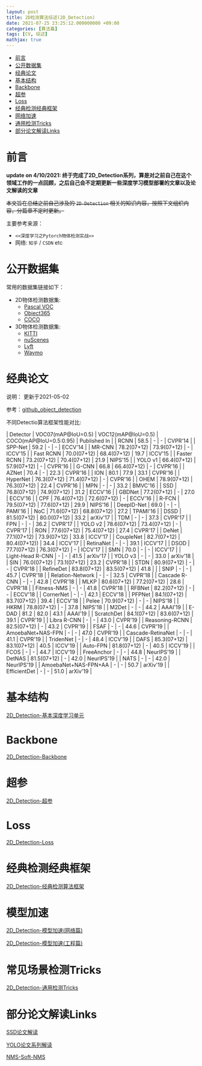 ```yaml
---
layout: post
title: 2D检测算法综述(2D_Detection)
date: 2021-07-25 23:25:12.000000000 +09:00
categories: [算法篇]
tags: [CV, 综述]
mathjax: true
---
```


- [前言](#sec-1)
- [公开数据集](#sec-2)
- [经典论文](#sec-3)
- [基本结构](#sec-4)
- [Backbone](#sec-5)
- [超参](#sec-6)
- [Loss](#sec-7)
- [经典检测经典框架](#sec-8)
- [网络加速](#sec-9)
- [通用检测Tricks](#sec-10)
- [部分论文解读Links](#sec-11)

# 前言<a id="sec-1"></a>

**update on 4/10/2021: 终于完成了2D_Detection系列，算是对之前自己在这个领域工作的一点回顾，之后自己会不定期更新一些深度学习模型部署的文章以及论文解读的文章** 

~~本文旨在总结之前自己涉及的 `2D-Detection` 相关的知识内容，按照下文组织内容，分篇章不定时更新。~~

主要参考来源：

-   `<<深度学习之Pytorch物体检测实战>>`
-   网络: `知乎` / `CSDN` etc

# 公开数据集<a id="sec-2"></a>

常用的数据集链接如下：

-   2D物体检测数据集:
    -   [Pascal VOC](https://pjreddie.com/projects/pascal-voc-dataset-mirror/)
    -   [Object365](http://www.objects365.org/overview.html)
    -   [COCO](https://cocodataset.org/)
-   3D物体检测数据集:
    -   [KITTI](http://www.cvlibs.net/datasets/kitti/)
    -   [nuScenes](https://nuscenes.org/)
    -   [Lyft](https://self-driving.lyft.com/)
    -   [Waymo](https://waymo.com/)

# 经典论文<a id="sec-3"></a>

说明： 更新于2021-05-02

参考：[github_object_detection](https://github.com/hoya012/deep_learning_object_detection)

不同Detectio算法框架性能对比:

| Detector             | VOC07(mAP@IoU=0.5) | VOC12(mAP@IoU=0.5) | COCO(mAP@IoU=0.5:0.95) | Published In |
| RCNN                 |               58.5 | -                  |                      - | CVPR'14      |
| SPP-Net              |               59.2 | -                  |                      - | ECCV'14      |
| MR-CNN               |        78.2(07+12) | 73.9(07+12)        |                      - | ICCV'15      |
| Fast RCNN            |        70.0(07+12) | 68.4(07+12)        |                   19.7 | ICCV'15      |
| Faster RCNN          |        73.2(07+12) | 70.4(07+12)        |                   21.9 | NIPS'15      |
| YOLO v1              |        66.4(07+12) | 57.9(07+12)        |                      - | CVPR'16      |
| G-CNN                |               66.8 | 66.4(07+12)        |                      - | CVPR'16      |
| AZNet                |               70.4 | -                  |                   22.3 | CVPR'16      |
| ION                  |               80.1 | 77.9               |                   33.1 | CVPR'16      |
| HyperNet             |        76.3(07+12) | 71.4(07+12)        |                      - | CVPR'16      |
| OHEM                 |        78.9(07+12) | 76.3(07+12)        |                   22.4 | CVPR'16      |
| MPN                  |                  - | -                  |                   33.2 | BMVC'16      |
| SSD                  |        76.8(07+12) | 74.9(07+12)        |                   31.2 | ECCV'16      |
| GBDNet               |        77.2(07+12) | -                  |                   27.0 | ECCV'16      |
| CPF                  |        76.4(07+12) | 72.6(07+12)        |                      - | ECCV'16      |
| R-FCN                |        79.5(07+12) | 77.6(07+12)        |                   29.9 | NIPS'16      |
| DeepID-Net           |               69.0 | -                  |                      - | PAMI'16      |
| NoC                  |        71.6(07+12) | 68.8(07+12)        |                   27.2 | TPAMI'16     |
| DSSD                 |        81.5(07+12) | 80.0(07+12)        |                   33.2 | arXiv'17     |
| TDM                  |                  - | -                  |                   37.3 | CVPR'17      |
| FPN                  |                  - | -                  |                   36.2 | CVPR'17      |
| YOLO v2              |        78.6(07+12) | 73.4(07+12)        |                      - | CVPR'17      |
| RON                  |        77.6(07+12) | 75.4(07+12)        |                   27.4 | CVPR'17      |
| DeNet                |        77.1(07+12) | 73.9(07+12)        |                   33.8 | ICCV'17      |
| CoupleNet            |        82.7(07+12) | 80.4(07+12))       |                   34.4 | ICCV'17      |
| RetinaNet            |                  - | -                  |                   39.1 | ICCV'17      |
| DSOD                 |        77.7(07+12) | 76.3(07+12)        |                      - | ICCV'17      |
| SMN                  |               70.0 | -                  |                      - | ICCV'17      |
| Light-Head R-CNN     |                  - | -                  |                   41.5 | arXiv'17     |
| YOLO v3              |                  - | -                  |                   33.0 | arXiv'18     |
| SIN                  |        76.0(07+12) | 73.1(07+12)        |                   23.2 | CVPR'18      |
| STDN                 |        80.9(07+12) | -                  |                      - | CVPR'18      |
| RefineDet            |        83.8(07+12) | 83.5(07+12)        |                   41.8 |              |
| SNIP                 |                  - | -                  |                   45.7 | CVPR'18      |
| Relation-Network     |                  - | -                  |                   32.5 | CVPR'18      |
| Cascade R-CNN        |                  - | -                  |                   42.8 | CVPR'18      |
| MLKP                 |        80.6(07+12) | 77.2(07+12)        |                   28.6 | CVPR'18      |
| Fitness-NMS          |                  - | -                  |                   41.8 | CVPR'18      |
| RFBNet               |        82.2(07+12) | -                  |                      - | ECCV'18      |
| CornerNet            |                  - | -                  |                   42.1 | ECCV'18      |
| PFPNet               |        84.1(07+12) | 83.7(07+12)        |                   39.4 | ECCV'18      |
| Pelee                |        70.9(07+12) | -                  |                      - | NIPS'18      |
| HKRM                 |        78.8(07+12) | -                  |                   37.8 | NIPS'18      |
| M2Det                |                  - | -                  |                   44.2 | AAAI'19      |
| E-DAD                |               81.2 | 82.0               |                   43.1 | AAAI'19      |
| ScratchDet           |        84.1(07+12) | 83.6(07+12)        |                   39.1 | CVPR'19      |
| Libra R-CNN          |                  - | -                  |                   43.0 | CVPR'19      |
| Reasoning-RCNN       |        82.5(07+12) | -                  |                   43.2 | CVPR'19      |
| FSAF                 |                  - | -                  |                   44.6 | CVPR'19      |
| AmoebaNet+NAS-FPN    |                  - | -                  |                   47.0 | CVPR'19      |
| Cascade-RetinaNet    |                  - | -                  |                   41.1 | CVPR'19      |
| TridenNet            |                  - | -                  |                   48.4 | ICCV'19      |
| DAFS                 |        85.3(07+12) | 83.1(07+12)        |                   40.5 | ICCV'19      |
| Auto-FPN             |        81.8(07+12) | -                  |                   40.5 | ICCV'19      |
| FCOS                 |                  - | -                  |                   44.7 | ICCV'19      |
| FreeAnchor           |                  - | -                  |                   44.8 | NeurIPS'19   |
| DetNAS               |        81.5(07+12) | -                  |                   42.0 | NeurIPS'19   |
| NATS                 |                  - | -                  |                   42.0 | NeurIPS'19   |
| AmoebaNet+NAS-FPN+AA |                  - | -                  |                   50.7 | arXiv'19     |
| EfficientDet         |                  - | -                  |                   51.0 | arXiv'19     |

# 基本结构<a id="sec-4"></a>

  [2D_Detection-基本深度学习单元](https://johneyzheng.top/posts/2D_Detection-%E5%9F%BA%E6%9C%AC%E6%B7%B1%E5%BA%A6%E5%AD%A6%E4%B9%A0%E5%8D%95%E5%85%83/)

# Backbone<a id="sec-5"></a>

  [2D_Detection-Backbone](https://johneyzheng.top/posts/2D_Detection-Backbone/)

# 超参<a id="sec-6"></a>

  [2D_Detection-超参](https://johneyzheng.top/posts/2D_Detection-%E8%B6%85%E5%8F%82/)

# Loss<a id="sec-7"></a>

  [2D_Detection-Loss](https://johneyzheng.top/posts/2D_Detection-Loss/)

# 经典检测经典框架<a id="sec-8"></a>

  [2D_Detection-经典检测算法框架](https://johneyzheng.top/posts/2D_Detection-%E7%BB%8F%E5%85%B8%E6%A3%80%E6%B5%8B%E6%A1%86%E6%9E%B6%E4%BB%8B%E7%BB%8D/)

# 模型加速<a id="sec-9"></a>

  [2D_Detection-模型加速(网络篇)](https://johneyzheng.top/posts/2D_Detection-%E6%A8%A1%E5%9E%8B%E5%8A%A0%E9%80%9F(%E7%BD%91%E7%BB%9C%E7%AF%87)/)

  [2D_Detection-模型加速(工程篇)](https://johneyzheng.top/posts/2D_Detection-%E6%A8%A1%E5%9E%8B%E5%8A%A0%E9%80%9F(%E5%B7%A5%E7%A8%8B%E7%AF%87)/)

# 常见场景检测Tricks<a id="sec-10"></a>

  [2D_Detection-通用检测Tricks](https://johneyzheng.top/posts/2D_Detection-%E9%80%9A%E7%94%A8%E6%A3%80%E6%B5%8BTricks/)

# 部分论文解读Links<a id="sec-11"></a>

  [SSD论文解读](https://johneyzheng.top/posts/OneStage%E7%BB%8F%E5%85%B8-SSD%E8%AE%BA%E6%96%87%E7%B2%BE%E8%AF%BB/)

  [YOLO论文系列解读](https://johneyzheng.top/posts/YOLO%E8%AE%BA%E6%96%87%E7%B3%BB%E5%88%97%E8%A7%A3%E8%AF%BB/)

  [NMS-Soft-NMS](https://johneyzheng.top/posts/nms_soft-nms/)

